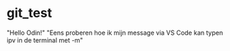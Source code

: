 # git_test
"Hello Odin!"
"Eens proberen hoe ik mijn message via VS Code kan typen ipv in de terminal met -m"
